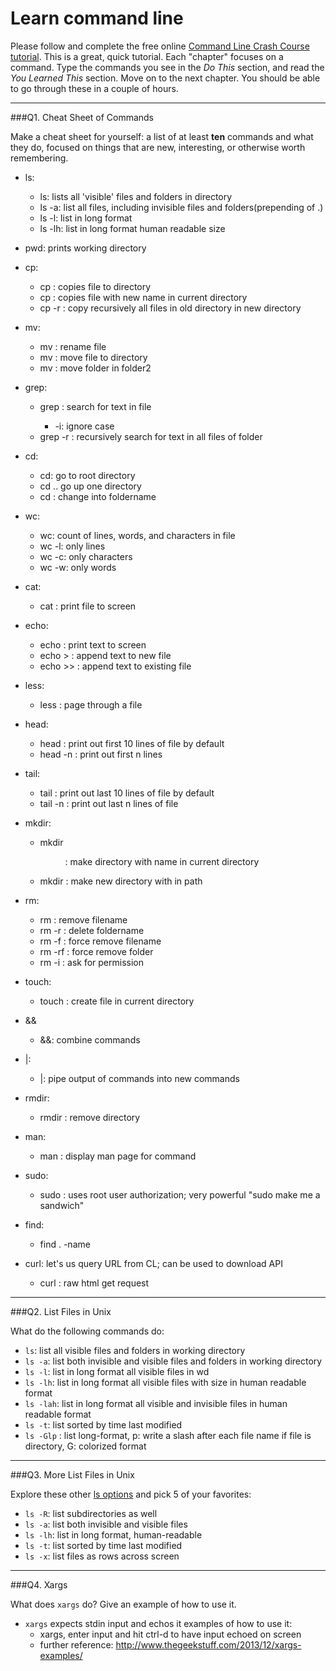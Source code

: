 # Learn command line

Please follow and complete the free online [Command Line Crash Course
tutorial](http://cli.learncodethehardway.org/book/). This is a great,
quick tutorial. Each "chapter" focuses on a command. Type the commands
you see in the _Do This_ section, and read the _You Learned This_
section. Move on to the next chapter. You should be able to go through
these in a couple of hours.

---

###Q1.  Cheat Sheet of Commands  

Make a cheat sheet for yourself: a list of at least **ten** commands and what they do, focused on things that are new, interesting, or otherwise worth remembering.

* ls:
  * ls: lists all 'visible' files and folders in directory
  * ls -a: list all files, including invisible files and folders(prepending of .)
  * ls -l: list in long format
  * ls -lh: list in long format human readable size

* pwd: prints working directory

* cp:
  * cp <filename> <directory>: copies file to directory
  * cp <filename> <copiedfilename>: copies file with new name in current directory
  * cp -r <old directory> <new directory>: copy recursively all files in old directory in new directory
* mv:
  * mv <oldfilename> <newfilename>: rename file
  * mv <filename><directory>: move file to directory
  * mv <foldername><foldername2>: move folder in folder2
* grep:
  * grep <text pattern> <filename>: search for text in file
    * -i: ignore case
  * grep -r <text pattern> <folder>: recursively search for text in all files of folder

* cd:
  * cd: go to root directory
  * cd .. go up one directory
  * cd <foldername>: change into foldername

* wc:
  * wc: count of lines, words, and characters in file
  * wc -l: only lines
  * wc -c: only characters
  * wc -w: only words

* cat:
  * cat <filename>: print file to screen

* echo:
  * echo <text>: print text to screen
  * echo <text> > <newfilename>: append text to new file
  * echo <text> >> <filename>: append text to existing file

* less:
  * less <filename>: page through a file

* head:
  * head <filename>: print out first 10 lines of file by default
  * head -n <filename>: print out first n lines

* tail:
  * tail <filename>: print out last 10 lines of file by default
  * tail -n <filename>: print out last n lines of file

* mkdir:
  * mkdir <dir name>: make directory with name in current directory
  * mkdir <path to new directory>: make new directory with in path

* rm:
  * rm <filename>: remove filename
  * rm -r <foldername>: delete foldername
  * rm -f <filename>: force remove filename
  * rm -rf <folder>: force remove folder
  * rm -i <filename>: ask for permission

* touch:
  * touch <filename>: create file in current directory

* &&
  * &&: combine commands

* |:
  * |: pipe output of commands into new commands

* rmdir:
  * rmdir <directory>: remove directory

* man:
  * man <command>: display man page for command

* sudo:
  * sudo <command>: uses root user authorization; very powerful
  "sudo make me a sandwich"

* find:
  * find . -name <pattern>

* curl: let's us query URL from CL; can be used to download API
  * curl <url>: raw html
    get request


---

###Q2.  List Files in Unix   

What do the following commands do:  
* `ls`: list all visible files and folders in working directory
* `ls -a`: list both invisible and visible files and folders in working directory
* `ls -l`: list in long format all visible files in wd
* `ls -lh`: list in long format all visible files with size in human readable format
* `ls -lah`: list in long format all visible and invisible files in human readable format
* `ls -t`: list sorted by time last modified
* `ls -Glp` : list long-format, p: write a slash after each file name if file is directory, G: colorized format

---

###Q3.  More List Files in Unix  

Explore these other [ls options](http://www.techonthenet.com/unix/basic/ls.php) and pick 5 of your favorites:

* `ls -R`: list subdirectories as well
* `ls -a`: list both invisible and visible files
* `ls -lh`: list in long format, human-readable
* `ls -t`: list sorted by time last modified
* `ls -x`: list files as rows across screen

---

###Q4.  Xargs   

What does `xargs` do? Give an example of how to use it.

* `xargs` expects stdin input and echos it
examples of how to use it:
  * xargs, enter input and hit ctrl-d to have input echoed on screen
  * further reference: http://www.thegeekstuff.com/2013/12/xargs-examples/
